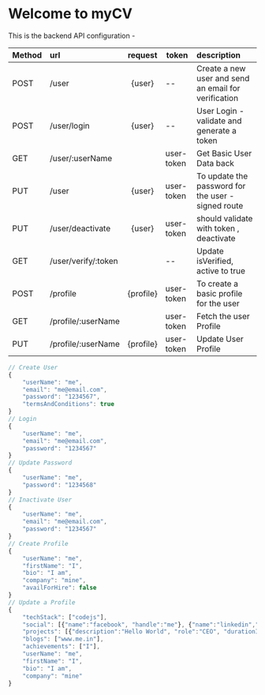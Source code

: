 # Welcome to myCV

This is the backend API configuration - 

| Method | url                 |  request  | token      | description                                          |
| ------ | :------------------ | :-------: | ---------- | :--------------------------------------------------- |
| POST   | /user               |  {user}   | --         | Create a new user and send an email for verification |
| POST   | /user/login         |  {user}   | --         | User Login - validate and generate a token           |
| GET    | /user/:userName     |           | user-token | Get Basic User Data back                             |
| PUT    | /user               |  {user}   | user-token | To update the password for the user - signed route   |
| PUT    | /user/deactivate    |  {user}   | user-token | should validate with token , deactivate              |
| GET    | /user/verify/:token |           | --         | Update isVerified, active to true                    |
| POST   | /profile            | {profile} | user-token | To create a basic profile for the user               |
| GET    | /profile/:userName  |           | user-token | Fetch the user Profile                               |
| PUT    | /profile/:userName  | {profile} | user-token | Update User Profile                                  |


```javascript
// Create User
{
    "userName": "me",
    "email": "me@email.com",
    "password": "1234567",
    "termsAndConditions": true
}
// Login
{
    "userName": "me",
    "email": "me@email.com",
    "password": "1234567"
}
// Update Password
{
    "userName": "me",
    "password": "1234568"
}
// Inactivate User
{
    "userName": "me",
    "email": "me@email.com",
    "password": "1234567"
}
// Create Profile
{
    "userName": "me",
    "firstName": "I",
    "bio": "I am",
    "company": "mine",
    "availForHire": false
}
// Update a Profile 
{
    "techStack": ["codejs"],
    "social": [{"name":"facebook", "handle":"me"}, {"name":"linkedin","handle":"mine"}],
    "projects": [{"description":"Hello World", "role":"CEO", "durationInMonths": 2}],
    "blogs": ["www.me.in"],
    "achievements": ["I"],
    "userName": "me",
    "firstName": "I",
    "bio": "I am",
    "company": "mine"
}
```